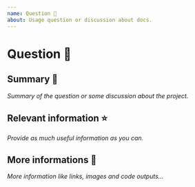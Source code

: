 ```yaml
---
name: Question 🤔
about: Usage question or discussion about docs.
---
```


# Question 🤔

## Summary 📝
_Summary of the question or some discussion about the project._

## Relevant information ⭐️
_Provide as much useful information as you can._

## More informations 🔎
_More information like links, images and code outputs..._
